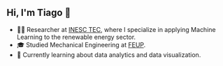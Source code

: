 ## Hi, I'm Tiago 👋

- 👨‍🔬 Researcher at [INESC TEC](https://www.inesctec.pt/pt), where I specialize in applying Machine Learning to the renewable energy sector.
- 🎓 Studied Mechanical Engineering at [FEUP](https://sigarra.up.pt/feup/pt/web_page.inicial).
- 🌱 Currently learning about data analytics and data visualization.
<!--
**tolitei/tolitei** is a ✨ _special_ ✨ repository because its `README.md` (this file) appears on your GitHub profile.

Here are some ideas to get you started:

- 🌱 I’m currently learning ...
- 👯 I’m looking to collaborate on ...
- 🤔 I’m looking for help with ...
- 💬 Ask me about ...
- 📫 How to reach me: ...
- 😄 Pronouns: ...
- ⚡ Fun fact: ...
-->
